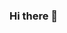 ### Hi there 👋

<!--
**lukeagladney/lukeagladney** is a ✨ _special_ ✨ repository because its `README.md` (this file) appears on your GitHub profile.

Here are some ideas to get you started:

- 🔭 I’m currently working on GitHub
- 🌱 I’m currently learning Intro to Digital Tech & Networking
- 👯 I’m looking to collaborate on (I don't know)
- 🤔 I’m looking for help with noting
- 💬 Ask me about anything
- 📫 How to reach me: lukegladney6@gmail.com
- 😄 Pronouns: he/him
- ⚡ Fun fact: I play guitar & drums
-->

